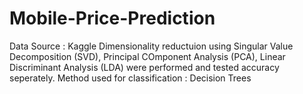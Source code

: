 # Mobile-Price-Prediction
Data Source : Kaggle
Dimensionality reductuion using Singular Value Decomposition (SVD), Principal COmponent Analysis (PCA), Linear Discriminant Analysis (LDA) were performed and tested accuracy seperately.
Method used for classification : Decision Trees
